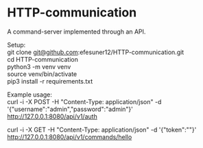 # HTTP-communication
A command-server implemented through an API.

Setup:<br />
git clone git@github.com:efesuner12/HTTP-communication.git<br />
cd HTTP-communication<br />
python3 -m venv venv<br />
source venv/bin/activate<br />
pip3 install -r requirements.txt<br />

Example usage:<br />
curl -i -X POST -H "Content-Type: application/json" -d '{"username":"admin","password":"admin"}' http://127.0.0.1:8080/api/v1/auth

curl -i -X GET -H "Content-Type: application/json" -d '{"token":"<TOKEN>"}' http://127.0.0.1:8080/api/v1/commands/hello
